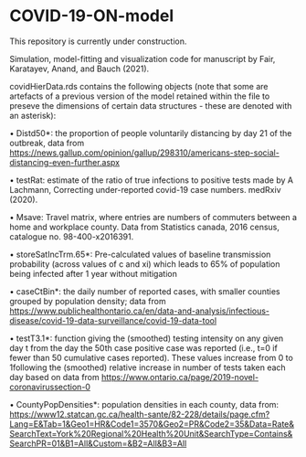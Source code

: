 # COVID-19-ON-model
This repository is currently under construction.

Simulation, model-fitting and visualization code for manuscript by Fair, Karatayev, Anand, and Bauch (2021).

covidHierData.rds contains the following objects (note that some are artefacts of a previous version of the model retained within the file to preseve the dimensions of certain data structures - these are denoted with an asterisk):

• Distd50*: the proportion of people voluntarily distancing by day 21 of the outbreak, data from https://news.gallup.com/opinion/gallup/298310/americans-step-social-distancing-even-further.aspx

• testRat: estimate of the ratio of true infections to positive tests made by A Lachmann, Correcting under-reported covid-19 case numbers. medRxiv (2020).

• Msave: Travel matrix, where entries are numbers of commuters between a home and workplace county. Data from Statistics canada, 2016 census, catalogue no. 98-400-x2016391.

• storeSatIncTrm.65*: Pre-calculated values of baseline transmission probability (across values of c and xi) which leads to 65% of population being infected after 1 year without mitigation

• caseCtBin*: the daily number of reported cases, with smaller counties grouped by population density; data from https://www.publichealthontario.ca/en/data-and-analysis/infectious-disease/covid-19-data-surveillance/covid-19-data-tool

• testT3.1*: function giving the (smoothed) testing intensity on any given day t from the day the 50th case positive case was reported (i.e., t=0 if fewer than 50 cumulative cases reported). These values increase from 0 to 1following the (smoothed) relative increase in number of tests taken each day based on data from https://www.ontario.ca/page/2019-novel-coronavirussection-0

• CountyPopDensities*: population densities in each county, data from: https://www12.statcan.gc.ca/health-sante/82-228/details/page.cfm?Lang=E&Tab=1&Geo1=HR&Code1=3570&Geo2=PR&Code2=35&Data=Rate&SearchText=York%20Regional%20Health%20Unit&SearchType=Contains&SearchPR=01&B1=All&Custom=&B2=All&B3=All

